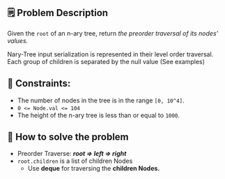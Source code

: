 ## 🗒️ Problem Description

Given the `root` of an n-ary tree, return *the preorder traversal of its nodes' values.*

Nary-Tree input serialization is represented in their level order traversal. Each group of children is separated by the null value (See examples)

## 📌 Constraints:
- The number of nodes in the tree is in the range `[0, 10^4]`.
- `0 <= Node.val <= 104`
- The height of the n-ary tree is less than or equal to `1000`.

## 🤔 How to solve the problem
- Preorder Traverse: ***root => left => right***
- `root.children` is a list of children Nodes
  - Use **deque** for traversing the **children Nodes.**
